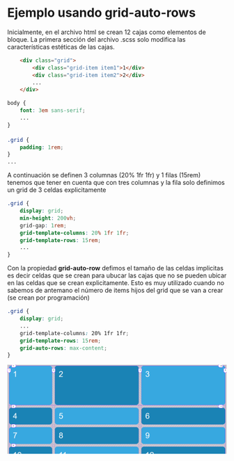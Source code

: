 # Ejemplo usando grid-auto-rows

Inicialmente, en el archivo html se crean 12 cajas como elementos de bloque. La primera sección del archivo .scss solo modifica las características estéticas de las cajas.

```html
    <div class="grid">
        <div class="grid-item item1">1</div>
        <div class="grid-item item2">2</div>
        ...
    </div>
```

```scss
body {
    font: 3em sans-serif;
    ...
}

.grid {
    padding: 1rem;
}
...
```

A continuación se definen 3 columnas (20% 1fr 1fr) y 1 filas (15rem) tenemos que tener en cuenta que con tres columnas y la fila solo definimos un grid de 3 celdas explicitamente

```scss
.grid {
    display: grid;
    min-height: 200vh;
    grid-gap: 1rem;
    grid-template-columns: 20% 1fr 1fr;
    grid-template-rows: 15rem;
    ...
}

```

Con la propiedad **grid-auto-row** defimos el tamaño de las celdas implicitas es decir celdas que se crean para ubucar las cajas que no se pueden ubicar en las celdas que se crean explicitamente. Esto es muy utilizado cuando no sabemos de antemano el número de items hijos del grid que se van a crear (se crean por programación)

```scss
.grid {
    display: grid;
    ...
    grid-template-columns: 20% 1fr 1fr;
    grid-template-rows: 15rem;
    grid-auto-rows: max-content;
}

```

![01-state](./doc/img/01-state.png)
